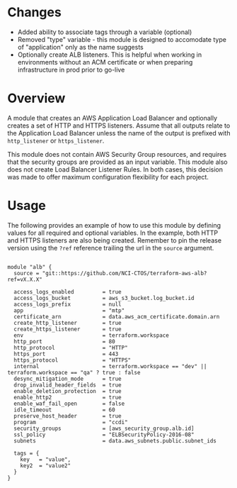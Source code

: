 # Changes
- Added ability to associate tags through a variable (optional)
- Removed "type" variable - this module is designed to accomodate type of "application" only as the name suggests
- Optionally create ALB listeners. This is helpful when working in environments without an ACM certificate or when preparing infrastructure in prod prior to go-live

# Overview
A module that creates an AWS Application Load Balancer and optionally creates a set of HTTP and HTTPS listeners. Assume that all outputs relate to the Application Load Balancer unless the name of the output is prefixed with `http_listener` or `https_listener`. 

This module does not contain AWS Security Group resources, and requires that the security groups are provided as an input variable. This module also does not create Load Balancer Listener Rules. In both cases, this decision was made to offer maximum configuration flexibility for each project.

# Usage 
The following provides an example of how to use this module by defining values for all required and optional variables. In the example, both HTTP and HTTPS listeners are also being created. Remember to pin the release version using the `?ref` reference trailing the url in the `source` argument.

<pre><code>
module "alb" {
  source = "git::https://github.com/NCI-CTOS/terraform-aws-alb?ref=vX.X.X"

  access_logs_enabled         = true 
  access_logs_bucket          = aws_s3_bucket.log_bucket.id
  access_logs_prefix          = null
  app                         = "mtp"
  certificate_arn             = data.aws_acm_certificate.domain.arn
  create_http_listener        = true
  create_https_listener       = true
  env                         = terraform.workspace
  http_port                   = 80 
  http_protocol               = "HTTP"
  https_port                  = 443
  https_protocol              = "HTTPS"
  internal                    = terraform.workspace == "dev" || terraform.workspace == "qa" ? true : false
  desync_mitigation_mode      = true
  drop_invalid_header_fields  = true 
  enable_deletion_protection  = true 
  enable_http2                = true 
  enable_waf_fail_open        = false 
  idle_timeout                = 60
  preserve_host_header        = true
  program                     = "ccdi" 
  security_groups             = [aws_security_group.alb.id]
  ssl_policy                  = "ELBSecurityPolicy-2016-08"
  subnets                     = data.aws_subnets.public.subnet_ids

  tags = {
    key   = "value",
    key2  = "value2"
  }
}
</code></pre>

<!-- BEGIN_TF_DOCS -->
<!-- END_TF_DOCS -->